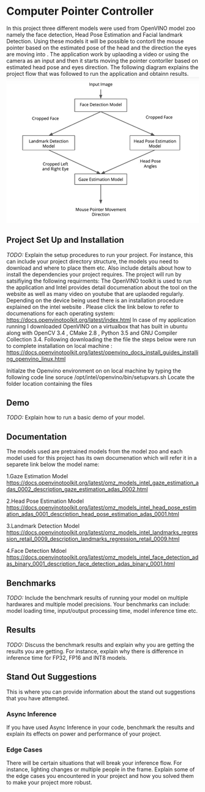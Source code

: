 # Computer Pointer Controller
In this project three different models were used from OpenVINO model zoo namely the face detection, Head Pose Estimation and Facial landmark Detection. Using these models it will be possible to contorll the mouse pointer based on the estimated pose of the head and the direction the eyes are moving into . The application work by uplaoding a video or using the camera as an input and then it starts moving the pointer contorller based on estimated head pose and eyes direction. The following diagram explains the project flow that was followed to run the application and obtainn results. 
![](Flow%20of%20project.JPG)



## Project Set Up and Installation
*TODO:* Explain the setup procedures to run your project. For instance, this can include your project directory structure, the models you need to download and where to place them etc. Also include details about how to install the dependencies your project requires.
The project will run by satsifiying the following requirments: 
The OpenVINO toolkit is used to run the application and Intel provides detail documenation about the tool on the website as well as many video on youtube that are uplaoded regularly. Depending on the device being used there is an installation procedure explained on the intel website . Please click the link below to refer to documenations for each operating system: 
https://docs.openvinotoolkit.org/latest/index.html
In case of my application running I downloaded OpenVINO on a virtualbox that has built in ubuntu along with OpenCV 3.4 , CMake 2.8 , Python 3.5 and GNU Compiler Collection 3.4. 
Following downloading the the file the steps below were run to complete installation on local machine : 
https://docs.openvinotoolkit.org/latest/openvino_docs_install_guides_installing_openvino_linux.html

Initialze the Openvino environment on on local machine by typing the following code line 
  soruce /opt/intel/openvino/bin/setupvars.sh 
Locate the folder location containing the files 

## Demo
*TODO:* Explain how to run a basic demo of your model.

## Documentation
The models used are pretrained models from the model zoo and each model used for this project has its own documenation which will refer it in a separete link below the model name:

1.Gaze Estimation Model 
https://docs.openvinotoolkit.org/latest/omz_models_intel_gaze_estimation_adas_0002_description_gaze_estimation_adas_0002.html

2.Head Pose Estimation Model 
https://docs.openvinotoolkit.org/latest/omz_models_intel_head_pose_estimation_adas_0001_description_head_pose_estimation_adas_0001.html

3.Landmark Detection Model 
https://docs.openvinotoolkit.org/latest/omz_models_intel_landmarks_regression_retail_0009_description_landmarks_regression_retail_0009.html

4.Face Detection Mdoel 
https://docs.openvinotoolkit.org/latest/omz_models_intel_face_detection_adas_binary_0001_description_face_detection_adas_binary_0001.html

## Benchmarks
*TODO:* Include the benchmark results of running your model on multiple hardwares and multiple model precisions. Your benchmarks can include: model loading time, input/output processing time, model inference time etc.

## Results
*TODO:* Discuss the benchmark results and explain why you are getting the results you are getting. For instance, explain why there is difference in inference time for FP32, FP16 and INT8 models.

## Stand Out Suggestions
This is where you can provide information about the stand out suggestions that you have attempted.

### Async Inference
If you have used Async Inference in your code, benchmark the results and explain its effects on power and performance of your project.

### Edge Cases
There will be certain situations that will break your inference flow. For instance, lighting changes or multiple people in the frame. Explain some of the edge cases you encountered in your project and how you solved them to make your project more robust.

